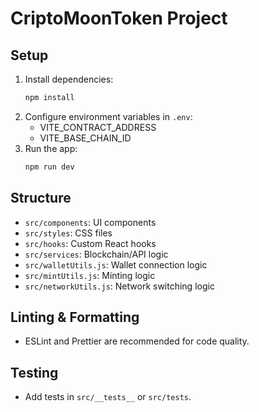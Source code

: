 # CriptoMoonToken Project

## Setup

1. Install dependencies:
   ```bash
   npm install
   ```
2. Configure environment variables in `.env`:
   - VITE_CONTRACT_ADDRESS
   - VITE_BASE_CHAIN_ID
3. Run the app:
   ```bash
   npm run dev
   ```

## Structure
- `src/components`: UI components
- `src/styles`: CSS files
- `src/hooks`: Custom React hooks
- `src/services`: Blockchain/API logic
- `src/walletUtils.js`: Wallet connection logic
- `src/mintUtils.js`: Minting logic
- `src/networkUtils.js`: Network switching logic

## Linting & Formatting
- ESLint and Prettier are recommended for code quality.

## Testing
- Add tests in `src/__tests__` or `src/tests`.